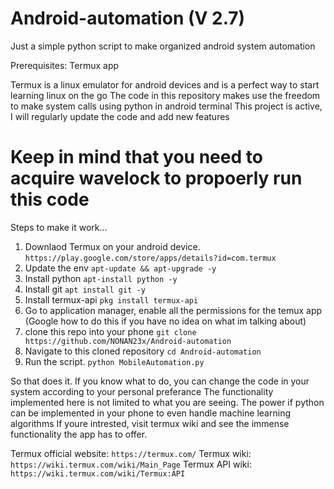 # Android-automation    (V 2.7)


Just a simple python script to make organized android system automation

Prerequisites: Termux app

Termux is a linux emulator for android devices and is a perfect way to start learning linux on the go
The code in this repository makes use the freedom to make system calls using python in android terminal
This project is active, I will regularly update the code and add new features

# Keep in mind that you need to acquire wavelock to propoerly run this code

Steps to make it work...

1) Downlaod Termux on your android device. ```https://play.google.com/store/apps/details?id=com.termux```
2) Update the env ```apt-update && apt-upgrade -y```
3) Install python ```apt-install python -y```
4) Install git ```apt install git -y```
5) Install termux-api ```pkg install termux-api```
6) Go to application manager, enable all the permissions for the temux app (Google how to do this if you have no idea on what im talking about)
7) clone this repo into your phone ```git clone https://github.com/NONAN23x/Android-automation```
8) Navigate to this cloned repository ```cd Android-automation```
9) Run the script. ```python MobileAutomation.py```

So that does it.
If you know what to do, you can change the code in your system according to your personal preferance
The functionality implemented here is not limited to what you are seeing.
The power if python can be implemented in your phone to even handle machine learning algorithms
If youre intrested, visit termux wiki and see the immense functionality the app has to offer.


Termux official website: ```https://termux.com/```
Termux wiki: ```https://wiki.termux.com/wiki/Main_Page```
Termux API wiki: ```https://wiki.termux.com/wiki/Termux:API```
